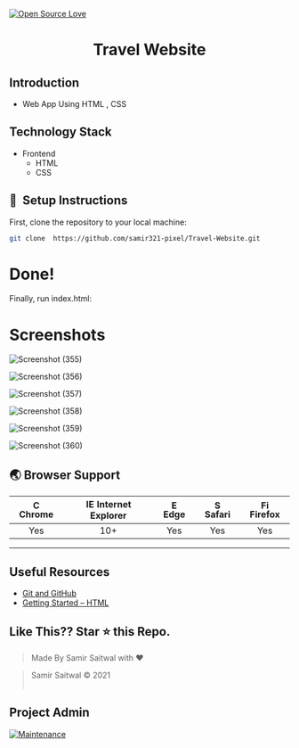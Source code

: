 [![Open Source Love](https://badges.frapsoft.com/os/v1/open-source.svg?v=102)](https://snip-share.herokuapp.com/)&nbsp;
<h1 align="center">Travel Website</h1>

## Introduction
* Web App Using HTML , CSS


## Technology Stack
* Frontend
  * HTML
  * CSS


## 🚀&nbsp; Setup Instructions

First, clone the repository to your local machine:

```bash
git clone  https://github.com/samir321-pixel/Travel-Website.git
```


# Done!
Finally, run index.html:

# Screenshots 

![Screenshot (355)](https://user-images.githubusercontent.com/65664404/126195383-e20cce8c-1846-493c-a4de-35ea8e0ba88a.png)

![Screenshot (356)](https://user-images.githubusercontent.com/65664404/126195389-cde3256c-1261-4a33-83ea-4b47bec95177.png)

![Screenshot (357)](https://user-images.githubusercontent.com/65664404/126195397-f531f0a3-f699-415c-906d-c86154a30b34.png)

![Screenshot (358)](https://user-images.githubusercontent.com/65664404/126195405-615afddb-53f9-404b-a617-9bb99c5e3327.png)

![Screenshot (359)](https://user-images.githubusercontent.com/65664404/126195416-fe4c6403-711f-470a-b80f-332cbf0e5488.png)

![Screenshot (360)](https://user-images.githubusercontent.com/65664404/126195420-c9ae7c53-d123-4f2f-81a5-d5eaaf06fdf3.png)


## 🌏 Browser Support

| <img src="https://user-images.githubusercontent.com/1215767/34348387-a2e64588-ea4d-11e7-8267-a43365103afe.png" alt="Chrome" width="16px" height="16px" /> Chrome | <img src="https://user-images.githubusercontent.com/1215767/34348590-250b3ca2-ea4f-11e7-9efb-da953359321f.png" alt="IE" width="16px" height="16px" /> Internet Explorer | <img src="https://user-images.githubusercontent.com/1215767/34348380-93e77ae8-ea4d-11e7-8696-9a989ddbbbf5.png" alt="Edge" width="16px" height="16px" /> Edge | <img src="https://user-images.githubusercontent.com/1215767/34348394-a981f892-ea4d-11e7-9156-d128d58386b9.png" alt="Safari" width="16px" height="16px" /> Safari | <img src="https://user-images.githubusercontent.com/1215767/34348383-9e7ed492-ea4d-11e7-910c-03b39d52f496.png" alt="Firefox" width="16px" height="16px" /> Firefox |
| :---------: | :---------: | :---------: | :---------: | :---------: |
| Yes | 10+ | Yes | Yes | Yes |


***
## Useful Resources
- [Git and GitHub](https://www.digitalocean.com/community/tutorials/how-to-use-git-a-reference-guide)
- [Getting Started – HTML](https://devdocs.io/html/)

## Like This?? Star ⭐ this Repo.

<!-- [![forthebadge](https://forthebadge.com/images/badges/made-with-html.svg)](https://github.com/samir321-pixel/Fashion-Website.git) -->

> Made By Samir Saitwal with ❤️

> Samir Saitwal &copy; 2021
<br><br>
## Project Admin
[![Maintenance](https://img.shields.io/maintenance/yes/2020?color=green&logo=github)](https://github.com/samir321-pixel)
